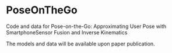 # PoseOnTheGo
Code and data for Pose-on-the-Go: Approximating User Pose with SmartphoneSensor Fusion and Inverse Kinematics


The models and data will be available upon paper publication. 

